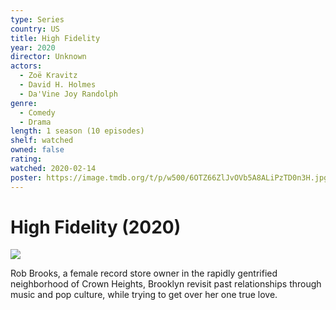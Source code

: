 ```yaml
---
type: Series
country: US
title: High Fidelity
year: 2020
director: Unknown
actors:
  - Zoë Kravitz
  - David H. Holmes
  - Da'Vine Joy Randolph
genre:
  - Comedy
  - Drama
length: 1 season (10 episodes)
shelf: watched
owned: false
rating:
watched: 2020-02-14
poster: https://image.tmdb.org/t/p/w500/6OTZ66ZlJvOVb5A8ALiPzTD0n3H.jpg
---
```


# High Fidelity (2020)

![](https://image.tmdb.org/t/p/w500/6OTZ66ZlJvOVb5A8ALiPzTD0n3H.jpg)

Rob Brooks, a female record store owner in the rapidly gentrified neighborhood of Crown Heights, Brooklyn revisit past relationships through music and pop culture, while trying to get over her one true love.